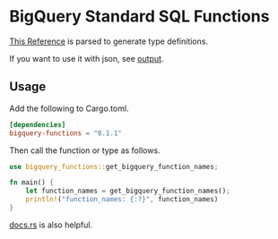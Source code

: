 # BigQuery Standard SQL Functions

[This Reference](https://cloud.google.com/bigquery/docs/reference/standard-sql/functions-and-operators) is parsed to generate type definitions.

If you want to use it with json, see [output](./output).

## Usage
Add the following to Cargo.toml.
```toml
[dependencies]
bigquery-functions = "0.1.1"
```

Then call the function or type as follows.
```rust
use bigquery_functions::get_bigquery_function_names;

fn main() {
    let function_names = get_bigquery_function_names();
    println!("function_names: {:?}", function_names)
}
```

[docs.rs](https://docs.rs/bigquery-functions/latest/bigquery_functions/#) is also helpful.
